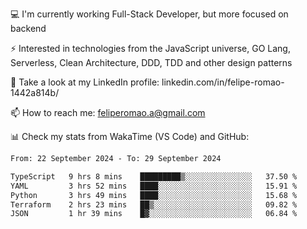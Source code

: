 💻 I'm currently working Full-Stack Developer, but more focused on backend

⚡ Interested in technologies from the JavaScript universe, GO Lang, Serverless, Clean Architecture, DDD, TDD and other design patterns

👥 Take a look at my LinkedIn profile: linkedin.com/in/felipe-romao-1442a814b/

📫 How to reach me: feliperomao.a@gmail.com

📊 Check my stats from WakaTime (VS Code) and GitHub:

<!--START_SECTION:waka-->

```txt
From: 22 September 2024 - To: 29 September 2024

TypeScript   9 hrs 8 mins    █████████▒░░░░░░░░░░░░░░░   37.50 %
YAML         3 hrs 52 mins   ████░░░░░░░░░░░░░░░░░░░░░   15.91 %
Python       3 hrs 49 mins   ████░░░░░░░░░░░░░░░░░░░░░   15.68 %
Terraform    2 hrs 23 mins   ██▒░░░░░░░░░░░░░░░░░░░░░░   09.82 %
JSON         1 hr 39 mins    █▓░░░░░░░░░░░░░░░░░░░░░░░   06.84 %
```

<!--END_SECTION:waka-->
